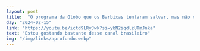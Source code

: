 ```yaml
---
layout: post
title:  "O programa da Globo que os Barbixas tentaram salvar, mas não conseguiram"
day: "2024-02-15" 
link: "https://youtu.be/ictd9LRyJwk?si=ybN2iqdlzUTmJnka"
text: "Estou gostando bastante desse canal brasileiro"
img: "/img/links/aprofundo.webp"
---
```

